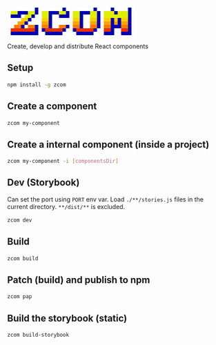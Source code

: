 ![](img/zcom.png)

Create, develop and distribute React components

## Setup
```bash
npm install -g zcom
```

## Create a component
```bash
zcom my-component
```

## Create a internal component (inside a project)
```bash
zcom my-component -i [componentsDir]
```

## Dev (Storybook)
Can set the port using `PORT` env var. Load `./**/stories.js` files in the 
current directory. `**/dist/**` is excluded.
```bash
zcom dev
```

## Build
```bash
zcom build
```

## Patch (build) and publish to npm
```bash
zcom pap
```

## Build the storybook (static)
```bash
zcom build-storybook
```
